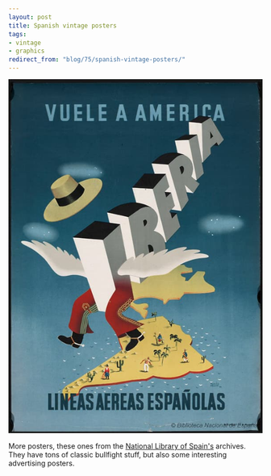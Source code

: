 ```yaml
---
layout: post
title: Spanish vintage posters
tags:
- vintage
- graphics
redirect_from: "blog/75/spanish-vintage-posters/"
---
```

<img src="/images/144.jpg" />

More posters, these ones from the <a href="http://bdh.bne.es/bnesearch/Search.do?text=&showYearItems=&exact=&textH=&advanced=&completeText=&destacadas1=Carteles%20publicitarios&pageNumber=3&pageSize=10&language=es">National Library of Spain's</a> archives. They have tons of classic bullfight stuff, but also some interesting advertising posters.
